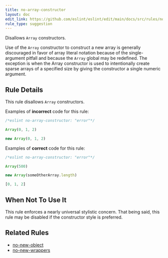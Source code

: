 ```yaml
---
title: no-array-constructor
layout: doc
edit_link: https://github.com/eslint/eslint/edit/main/docs/src/rules/no-array-constructor.md
rule_type: suggestion
---
```


Disallows `Array` constructors.

Use of the `Array` constructor to construct a new array is generally
discouraged in favor of array literal notation because of the single-argument
pitfall and because the `Array` global may be redefined. The exception is when
the Array constructor is used to intentionally create sparse arrays of a
specified size by giving the constructor a single numeric argument.

## Rule Details

This rule disallows `Array` constructors.

Examples of **incorrect** code for this rule:

```js
/*eslint no-array-constructor: "error"*/

Array(0, 1, 2)

new Array(0, 1, 2)
```

Examples of **correct** code for this rule:

```js
/*eslint no-array-constructor: "error"*/

Array(500)

new Array(someOtherArray.length)

[0, 1, 2]
```

## When Not To Use It

This rule enforces a nearly universal stylistic concern. That being said, this
rule may be disabled if the constructor style is preferred.

## Related Rules

* [no-new-object](no-new-object)
* [no-new-wrappers](no-new-wrappers)
